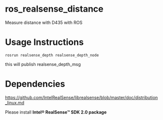 # ros_realsense_distance
Measure distance with D435 with ROS 

# Usage Instructions

    rosrun realsense_depth realsense_depth_node
    
this will publish realsense_depth_msg

# Dependencies

https://github.com/IntelRealSense/librealsense/blob/master/doc/distribution_linux.md

Please install **Intel® RealSense™ SDK 2.0 package**
